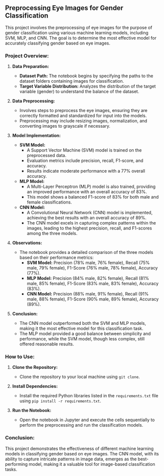 ## Preprocessing Eye Images for Gender Classification

This project involves the preprocessing of eye images for the purpose of gender classification using various machine learning models, including SVM, MLP, and CNN. The goal is to determine the most effective model for accurately classifying gender based on eye images.

### Project Overview:
1. **Data Preparation:**
   - **Dataset Path:** The notebook begins by specifying the paths to the dataset folders containing images for classification.
   - **Target Variable Distribution:** Analyzes the distribution of the target variable (gender) to understand the balance of the dataset.

2. **Data Preprocessing:**
   - Involves steps to preprocess the eye images, ensuring they are correctly formatted and standardized for input into the models.
   - Preprocessing may include resizing images, normalization, and converting images to grayscale if necessary.

3. **Model Implementation:**
   - **SVM Model:** 
     - A Support Vector Machine (SVM) model is trained on the preprocessed data.
     - Evaluation metrics include precision, recall, F1-score, and accuracy.
     - Results indicate moderate performance with a 77% overall accuracy.
   - **MLP Model:** 
     - A Multi-Layer Perceptron (MLP) model is also trained, providing an improved performance with an overall accuracy of 83%.
     - This model shows a balanced F1-score of 83% for both male and female classifications.
   - **CNN Model:**
     - A Convolutional Neural Network (CNN) model is implemented, achieving the best results with an overall accuracy of 89%.
     - The CNN model excels in capturing complex patterns within the images, leading to the highest precision, recall, and F1-scores among the three models.

4. **Observations:**
   - The notebook provides a detailed comparison of the three models based on their performance metrics:
     - **SVM Model:** Precision (78% male, 76% female), Recall (75% male, 79% female), F1-Score (76% male, 78% female), Accuracy (77%).
     - **MLP Model:** Precision (84% male, 82% female), Recall (81% male, 85% female), F1-Score (83% male, 83% female), Accuracy (83%).
     - **CNN Model:** Precision (88% male, 91% female), Recall (91% male, 88% female), F1-Score (90% male, 89% female), Accuracy (89%).

5. **Conclusion:**
   - The CNN model outperformed both the SVM and MLP models, making it the most effective model for this classification task.
   - The MLP model provided a good balance between simplicity and performance, while the SVM model, though less complex, still offered reasonable results.

### How to Use:
1. **Clone the Repository:**
   - Clone the repository to your local machine using `git clone`.
   
2. **Install Dependencies:**
   - Install the required Python libraries listed in the `requirements.txt` file using `pip install -r requirements.txt`.

3. **Run the Notebook:**
   - Open the notebook in Jupyter and execute the cells sequentially to perform the preprocessing and run the classification models.

### Conclusion:
This project demonstrates the effectiveness of different machine learning models in classifying gender based on eye images. The CNN model, with its ability to capture intricate patterns in image data, emerges as the best-performing model, making it a valuable tool for image-based classification tasks.
